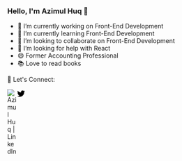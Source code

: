 ### Hello, I'm Azimul Huq 👋


- 🔭 I’m currently working on Front-End Development
- 🌱 I’m currently learning Front-End Development
- 👯 I’m looking to collaborate on Front-End Development
- 🤔 I’m looking for help with React
- 😄 Former Accounting Professional
- 📚 Love to read books

💬 Let's Connect:

<a href="https://www.linkedin.com/in/azimulhuq/"><img align="left" src="https://raw.githubusercontent.com/yushi1007/yushi1007/main/images/linkedin.svg" alt="Azimul Huq | LinkedIn" width="21px"/></a>
<a href="https://twitter.com/azimulhuqbd"><img align="left" src="https://github.com/hellofromtonya/hellofromtonya/raw/main/assets/twitter.svg" alt="Azimul Huq | Twitter" width="21px"/></a>
</br>



